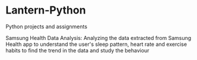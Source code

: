 # Lantern-Python
Python projects and assignments

Samsung Health Data Analysis:
Analyzing the data extracted from Samsung Health app to understand the user's sleep pattern, heart rate and exercise habits to find the trend in the data and study the behaviour


